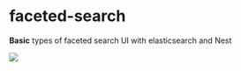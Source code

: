 faceted-search
==============

<strong>Basic</strong> types of faceted search UI with elasticsearch and Nest

![](https://github.com/github/training-kit/blob/master/images/professortocat.png)
